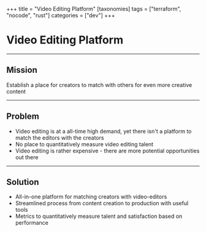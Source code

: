+++
title = "Video Editing Platform"
[taxonomies]
tags = ["terraform", "nocode", "rust"]
categories = ["dev"]
+++

# Video Editing Platform

---

## Mission

Establish a place for creators to match with others for even more creative content

---

## Problem

- Video editing is at a all-time high demand, yet there isn't a platform to match the editors with the creators
- No place to quantitatively measure video editing talent
- Video editing is rather expensive - there are more potential opportunities out there

---

## Solution

- All-in-one platform for matching creators with video-editors
- Streamlined process from content creation to production with useful tools
- Metrics to quantitatively measure talent and satisfaction based on performance
